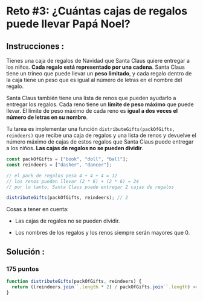 # Reto #3: ¿Cuántas cajas de regalos puede llevar Papá Noel?

## Instrucciones :

Tienes una caja de regalos de Navidad que Santa Claus quiere entregar a los niños. **Cada regalo está representado por una cadena**. Santa Claus tiene un trineo que puede llevar un **peso limitado**, y cada regalo dentro de la caja tiene un peso que es igual al número de letras en el nombre del regalo.

Santa Claus también tiene una lista de renos que pueden ayudarlo a entregar los regalos. Cada reno tiene un **límite de peso máximo** que puede llevar. El límite de peso máximo de cada reno es **igual a dos veces el número de letras en su nombre**.

Tu tarea es implementar una función `distributeGifts(packOfGifts, reindeers)` que recibe una caja de regalos y una lista de renos y devuelve el número máximo de cajas de estos regalos que Santa Claus puede entregar a los niños. **Las cajas de regalos no se pueden dividir**.

```js
const packOfGifts = ["book", "doll", "ball"];
const reindeers = ["dasher", "dancer"];

// el pack de regalos pesa 4 + 4 + 4 = 12
// los renos pueden llevar (2 * 6) + (2 * 6) = 24
// por lo tanto, Santa Claus puede entregar 2 cajas de regalos

distributeGifts(packOfGifts, reindeers); // 2
```

Cosas a tener en cuenta:

- Las cajas de regalos no se pueden dividir.

- Los nombres de los regalos y los renos siempre serán mayores que 0.

## **Solución :**

### 175 puntos

```js
function distributeGifts(packOfGifts, reindeers) {
  return ((reindeers.join``.length * 2) / packOfGifts.join``.length) >> 0;
}
```
